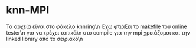 # knn-MPI

Τα αρχεία είναι στο φάκελο knnring\n
Έχω φτιάξει το makefile του online tester\n
για να τρέχει τοπικά\n
στο compile για την mpi χρειάζομαι και την linked library από το σειριακό\n
